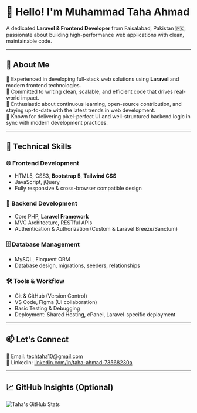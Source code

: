 # 👋 Hello! I'm Muhammad Taha Ahmad

A dedicated **Laravel & Frontend Developer** from Faisalabad, Pakistan 🇵🇰, passionate about building high-performance web applications with clean, maintainable code.

---

## 💼 About Me

🔹 Experienced in developing full-stack web solutions using **Laravel** and modern frontend technologies.  
🔹 Committed to writing clean, scalable, and efficient code that drives real-world impact.  
🔹 Enthusiastic about continuous learning, open-source contribution, and staying up-to-date with the latest trends in web development.  
🔹 Known for delivering pixel-perfect UI and well-structured backend logic in sync with modern development practices.

---

## 🚀 Technical Skills

### 🌐 Frontend Development
- HTML5, CSS3, **Bootstrap 5**, **Tailwind CSS**
- JavaScript, jQuery  
- Fully responsive & cross-browser compatible design

### 🧠 Backend Development
- Core PHP, **Laravel Framework**
- MVC Architecture, RESTful APIs  
- Authentication & Authorization (Custom & Laravel Breeze/Sanctum)

### 🗄️ Database Management
- MySQL, Eloquent ORM  
- Database design, migrations, seeders, relationships

### 🛠️ Tools & Workflow
- Git & GitHub (Version Control)  
- VS Code, Figma (UI collaboration)  
- Basic Testing & Debugging  
- Deployment: Shared Hosting, cPanel, Laravel-specific deployment

---

## 📫 Let's Connect

📧 Email: [techtaha10@gmail.com](mailto:techtaha10@gmail.com)  
🔗 LinkedIn: [linkedin.com/in/taha-ahmad-73568230a](https://www.linkedin.com/in/taha-ahmad-73568230a/)

---

## 📈 GitHub Insights (Optional)

![Taha's GitHub Stats](https://github-read)
